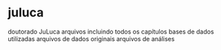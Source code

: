# juluca
doutorado JuLuca
arquivos incluindo todos os capítulos
bases de dados utilizadas
arquivos de dados originais
arquivos de análises
